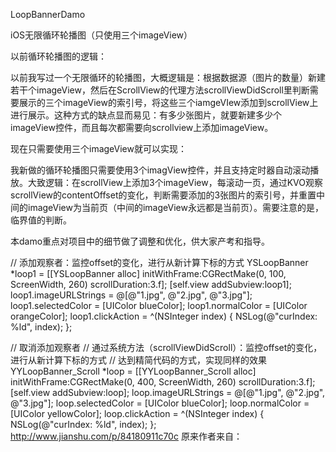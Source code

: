 LoopBannerDamo

iOS无限循环轮播图（只使用三个imageView）

以前循环轮播图的逻辑：

以前我写过一个无限循环的轮播图，大概逻辑是：根据数据源（图片的数量）新建若干个imageView，然后在ScrollView的代理方法scrollViewDidScroll里判断需要展示的三个imageView的索引号，将这些三个iamgeVIew添加到scrollView上进行展示。这种方式的缺点显而易见：有多少张图片，就要新建多少个imageView控件，而且每次都需要向scrollview上添加imageView。

现在只需要使用三个imageView就可以实现：

我新做的循环轮播图只需要使用3个imagView控件，并且支持定时器自动滚动播放。大致逻辑：在scrollView上添加3个imageView，每滚动一页，通过KVO观察scrollView的contentOffset的变化，判断需要添加的3张图片的索引号，并重置中间的imageView为当前页（中间的imageView永远都是当前页）。需要注意的是，临界值的判断。

本damo重点对项目中的细节做了调整和优化，供大家产考和指导。

// 添加观察者：监控offset的变化，进行从新计算下标的方式
YSLoopBanner *loop1 = [[YSLoopBanner alloc] initWithFrame:CGRectMake(0, 100, ScreenWidth, 260) scrollDuration:3.f];
[self.view addSubview:loop1];
loop1.imageURLStrings = @[@"1.jpg", @"2.jpg", @"3.jpg"];
loop1.selectedColor = [UIColor blueColor];
loop1.normalColor = [UIColor orangeColor];
loop1.clickAction = ^(NSInteger index) {
NSLog(@"curIndex: %ld", index);
};

// 取消添加观察者
// 通过系统方法（scrollViewDidScroll）：监控offset的变化，进行从新计算下标的方式
// 达到精简代码的方式，实现同样的效果
YYLoopBanner_Scroll *loop = [[YYLoopBanner_Scroll alloc] initWithFrame:CGRectMake(0, 400, ScreenWidth, 260) scrollDuration:3.f];
[self.view addSubview:loop];
loop.imageURLStrings = @[@"1.jpg", @"2.jpg", @"3.jpg"];
loop.selectedColor = [UIColor blueColor];
loop.normalColor = [UIColor yellowColor];
loop.clickAction = ^(NSInteger index) {
NSLog(@"curIndex: %ld", index);
};
http://www.jianshu.com/p/84180911c70c 原来作者来自：
